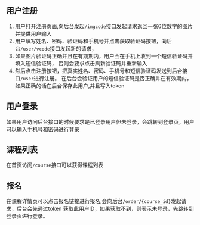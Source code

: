 ## 用户注册
1. 用户打开注册页面,向后台发起`/imgcode`接口发起请求返回一张6位数字的图片并提供用户输入
2. 用户填写姓名、密码、验证码和手机号并点击获取验证码按钮，向后台`/user/vcode`接口发起新的请求，
3. 如果图片验证码正确并且在有期期内，用户会在手机上收到一个短信验证码并填入短信验证码，
否则会要求点击刷新验证码并重新输入
4. 然后点击注册按钮，把真实姓名、密码、手机号和短信验证码发送到后台接口`/user`进行注册。
在后台会验证用户的短信验证码是否正确并在有效期内，如果正确的话在后台保存此用户,并且写入token

## 用户登录
如果用户访问后台接口的时候要求是已登录用户但未登录，会跳转到登录页，用户可以输入手机号和密码进行登录

## 课程列表
在首页访问`/course`接口可以获得课程列表

## 报名
在课程详情页可以点击报名链接进行报名,会向后台`/order/{course_id}`发起请求，后台会先通过token
获取此用户ID，如果获取不到，则表示未登录，先跳转到登录页进行登录。

